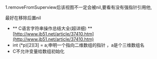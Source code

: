 1.removeFromSuperview后该视图不一定会被nil,要看有没有强指针引用他,

最好在移除后置nil

* ** C语言字符串操作总结大全\(超详细\)  **  [http://www.jb51.net/article/37410.htm](http://www.jb51.net/article/37410.htm)
* int \(\*p\)\[2\]\[3\] = a;申明一个指向二维数组的指针 ，a是个三维数组名
* C不允许变量给数组初始化

### 



